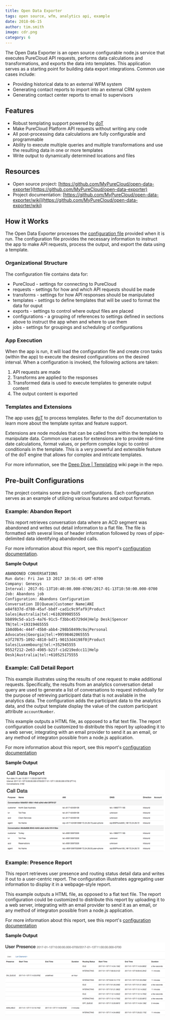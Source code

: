 ```yaml
---
title: Open Data Exporter
tags: open source, wfm, analytics api, example
date: 2018-06-15
author: tim.smith
image: cdr.png
category: 6
---
```


The Open Data Exporter is an open source configurable node.js service that executes PureCloud API requests, performs data calculations and transformations, and exports the data into templates. This application serves as a starting point for building data export integrations. Common use cases include:

* Providing historical data to an external WFM system
* Generating contact reports to import into an external CRM system
* Generating contact center reports to email to supervisors


## Features


* Robust templating support powered by [doT](http://olado.github.io/doT/)
* Make PureCloud Platform API requests without writing any code
* All post-processing data calculations are fully configurable and programmable
* Ability to execute multiple queries and multiple transformations and use the resulting data in one or more templates
* Write output to dynamically determined locations and files


## Resources

* Open source project: [https://github.com/MyPureCloud/open-data-exporter](https://github.com/MyPureCloud/open-data-exporter)
* Project documentation: [https://github.com/MyPureCloud/open-data-exporter/wiki](https://github.com/MyPureCloud/open-data-exporter/wiki)


## How it Works

The Open Data Exporter processes the [configuration file](https://github.com/MyPureCloud/open-data-exporter/wiki/Configuration-Files) provided when it is run. The configuration file provides the necessary information to instruct the app to make API requests, process the output, and export the data using a template.


### Organizational Structure

The configuration file contains data for:

* PureCloud - settings for connecting to PureCloud
* requests - settings for how and which API requests should be made
* transforms - settings for how API responses should be manipulated
* templates - settings to define templates that will be used to format the data for ouput
* exports - settings to control where output files are placed
* configurations - a grouping of references to settings defined in sections above to instruct the app when and where to use them
* jobs - settings for groupings and scheduling of configurations


### App Execution

When the app is run, it will load the configuration file and create cron tasks (within the app) to execute the desired configurations on the desired interval. When a configuration is invoked, the following actions are taken:

1. API requests are made
2. Transforms are applied to the responses
3. Transformed data is used to execute templates to generate output content
4. The output content is exported


### Templates and Extensions

The app uses [doT](http://olado.github.io/doT/) to process templates. Refer to the doT documentation to learn more about the template syntax and feature support.

Extensions are node modules that can be called from within the template to manipulate data. Common use cases for extensions are to provide real-time date calculations, format values, or perform complex logic to control conditionals in the template. This is a very powerful and extensible feature of the doT engine that allows for complex and intricate templates. 

For more information, see the [Deep Dive | Templating](https://github.com/MyPureCloud/open-data-exporter/wiki/Deep-Dive-%7C-Templating) wiki page in the repo.



## Pre-built Configurations

The project contains some pre-built configurations. Each configuration serves as an example of utilizing various features and output formats.


### Example: Abandon Report

This report retrieves conversation data where an ACD segment was abandoned and writes out detail information to a flat file. The file is formatted with several lines of header information followed by rows of pipe-delimited data identifying abandonded calls. 

For more information about this report, see this report's [configuration documentation](https://github.com/MyPureCloud/open-data-exporter/wiki/Example-%7C-Abandon-Report).

**Sample Output**

~~~
ABANDONED CONVERSATIONS
Run date: Fri Jan 13 2017 10:56:45 GMT-0700
Company: Genesys
Interval: 2017-01-13T10:40:00.000-0700/2017-01-13T10:50:00.000-0700
Job: Abandons job
Configuration: Abandons Configuration
Conversation ID|Queue|Customer Name|ANI
e84f837d-d780-45af-bbdf-cad1c9c9faf9|Product Sales|Australia|tel:+610209985555
bb899c5d-a1c5-4a76-91c5-f3bbc45729d4|Help Desk|Spencer TN|tel:+19319465555
1b0d0b4c-444f-45b0-abb4-298b58499c9a|Personal Advocates|Georgia|tel:+99598462065555
e3f27875-1092-4810-bd71-90153d4198f0|Product Sales|Luxembourg|tel:+352945555
9552f212-2e63-4985-b21f-c1d219edcc11|Help Desk|Australia|tel:+610525175555
~~~


### Example: Call Detail Report

This example illustrates using the results of one request to make additional requests. Specifically, the results from an analytics conversation detail query are used to generate a list of conversations to request individually for the purpose of retrieving participant data that is not available in the analytics data. The configuration adds the participant data to the analytics data, and the output template display the value of the custom participant attribute `accountNumber`.

This example outputs a HTML file, as opposed to a flat text file. The report configuration could be customized to distribute this report by uploading it to a web server, integrating with an email provider to send it as an email, or any method of integraton possible from a node.js application.

For more information about this report, see this report's [configuration documentation](https://github.com/MyPureCloud/open-data-exporter/wiki/Example-%7C-Call-Detail-Report)

**Sample Output**

![Call Detail Report](cdr.png)


### Example: Presence Report

This report retrieves user presence and routing status detail data and writes it out to a user-centric report. The configuration illustrates aggregating user information to display it in a webpage-style report.

This example outputs a HTML file, as opposed to a flat text file. The report configuration could be customized to distribute this report by uploading it to a web server, integrating with an email provider to send it as an email, or any method of integraton possible from a node.js application. 

For more information about this report, see this report's [configuration documentation](https://github.com/MyPureCloud/open-data-exporter/wiki/Example-%7C-Presence-Report)

**Sample Output**

![Presence Report](presence_report.png)



